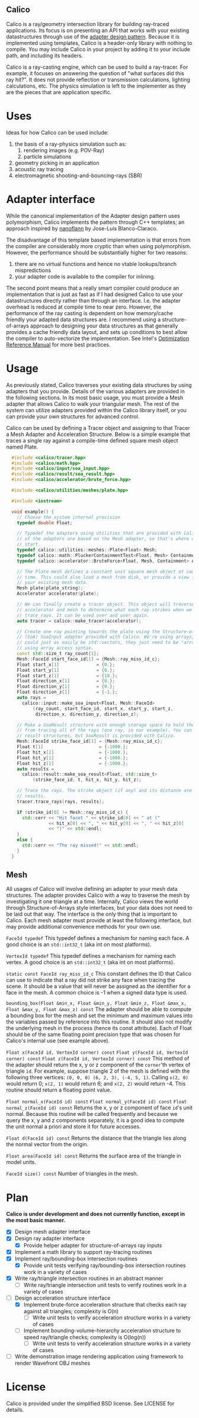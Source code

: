 Calico
------

Calico is a ray/geometry intersection library for building ray-traced applications.  Its focus is on presenting an API that works with your existing datastructures through use of the [adapter design pattern](http://sourcemaking.com/design_patterns/adapter). Because it is implemented using templates, Calico is a header-only library with nothing to compile. You may include Calico in your project by adding it to your include path, and including its headers.

Calico is a ray-casting engine, which can be used to build a ray-tracer. For example, it focuses on answering the question of "what surfaces did this ray hit?".  It does not provide reflection or transmission calculations, lighting calculations, etc.  The physics simulation is left to the implementer as they are the pieces that are application specific.

Uses
====
Ideas for how Calico can be used include:

1. the basis of a ray-physics simulation such as:
   1. rendering images (e.g. POV-Ray)
   2. particle simulations
2. geometry picking in an application
3. acoustic ray tracing
4. electromagnetic shooting-and-bouncing-rays (SBR)


Adapter interface
=================

While the canonical implementation of the Adapter design pattern uses polymorphism, Calico implements the pattern through C++ templates; an approach inspired by [nanoflann](https://github.com/jlblancoc/nanoflann) by Jose-Luis Blanco-Claraco.

The disadvantage of this template based implementation is that errors from the compiler are considerably more cryptic than when using polymorphism.  However, the performance should be substantially higher for two reasons:

1. there are no virtual functions and hence no vtable lookups/branch mispredictions
2. your adapter code is available to the compiler for inlining.

The second point means that a really smart compiler could produce an implementation that is just as fast as if I had designed Calico to use your datastructures directly rather than through an interface.  I.e. the adapter overhead is reduced at compile time to near zero. However, the performance of the ray casting is dependent on how memory/cache friendly your adapted data structures are. I recommend using a structure-of-arrays approach to designing your data structures as that generally provides a cache friendly data layout, and sets up conditions to best allow the compiler to auto-vectorize the
implementation. See Intel's [Optimization Reference Manual](http://www.intel.com/content/www/us/en/architecture-and-technology/64-ia-32-architectures-optimization-manual.html) for more best practices.

Usage
=====
As previously stated, Calico traverses your existing data structures by using adapters that you provide. Details of the various adapters are provided in the following sections. In its most basic usage, you must provide a Mesh adapter that allows Calico to walk your triangular mesh. The rest of the system can utilize adapters provided within the Calico library itself, or you can provide your own structures for advanced control.

Calico can be used by defining a Tracer object and assigning to that Tracer a Mesh Adapter and Acceleration Structure. Below is a simple example that traces a single ray against a compile-time defined square mesh object named Plate.

```C++
  #include <calico/tracer.hpp>
  #include <calico/math.hpp>
  #include <calico/input/soa_input.hpp>
  #include <calico/result/soa_result.hpp>
  #include <calico/accelerator/brute_force.hpp>

  #include <calico/utilities/meshes/plate.hpp>

  #include <iostream>

  void example() {
    // Choose the system internal precision
    typedef double Float;

    // Typedef the adapters using utilities that are provided with Calico.  Many
    // of the adapters are based on the Mesh adapter, so that's where we must
    // start.
    typedef calico::utilities::meshes::Plate<Float> Mesh;
    typedef calico::math::PluckerContainmentTest<Float, Mesh> Containment;
    typedef calico::accelerator::BruteForce<Float, Mesh, Containment> Accelerator;

    // The Plate mesh defines a constant unit square mesh object at compile
    // time. This could also load a mesh from disk, or provide a view into
    // your existing mesh data.
    Mesh plate(plate_string);
    Accelerator accelerator(plate);

    // We can finally create a tracer object. This object will traverse the
    // accelerator and mesh to determine what each ray strikes when we call
    // trace_rays. It can be used over and over again. 
    auto tracer = calico::make_tracer(accelerator);

    // Create one ray pointing towards the plate using the Structure-of-Arrays
    // (SoA) SoaInput adapter provided with Calico. We're using arrays, but these
    // could just as easily be std::vectors, they just need to be "array-like"
    // using array access syntax.
    const std::size_t ray_count{1};
    Mesh::FaceId start_face_id[1] = {Mesh::ray_miss_id_c};
    Float start_x[1]              = {0.};
    Float start_y[1]              = {0.};
    Float start_z[1]              = {10.};
    Float direction_x[1]          = {0.};
    Float direction_y[1]          = {0.};
    Float direction_z[1]          = {-1.};
    auto rays =
      calico::input::make_soa_input<Float, Mesh::FaceId>
          (ray_count, start_face_id, start_x, start_y, start_z,
           direction_x, direction_y, direction_z);

    // Make a SoaResult structure with enough storage space to hold the results
    // from tracing all of the rays (one ray, in our example). You can write your 
    // result structures, but SoaResult is provided with Calico.
    Mesh::FaceId strike_face_id[1] = {Mesh::ray_miss_id_c};
    Float t[1]                     = {-1000.};
    Float hit_x[1]                 = {-1000.};
    Float hit_y[1]                 = {-1000.};
    Float hit_z[1]                 = {-1000.};
    auto results =
      calico::result::make_soa_result<Float, std::size_t>
          (strike_face_id, t, hit_x, hit_y, hit_z);

    // Trace the rays. The strike object (if any) and its distance are stored in
    // results.
    tracer.trace_rays(rays, results);

    if (strike_id[0] != Mesh::ray_miss_id_c) {
      std::cerr << "Hit facet " << strike_id[0] << " at ("
                << hit_x[0] << ", " << hit_y[0] << ", " << hit_z[0]
                << ")" << std::endl;
    }
    else {
      std::cerr << "The ray missed!" << std::endl;
    }
  }
```

Mesh
----

All usages of Calico will involve defining an adapter to your mesh data structures. The adapter provides Calico with a way to traverse the mesh by investigating it one triangle at a time. Internally, Calico views the world through Structure-of-Arrays style interfaces, but your data does not need to be laid out that way. The interface is the only thing that is important to Calico. Each mesh adapter must provide at least the following interface, but may provide additional convenience methods for your own use.

  `FaceId typedef`
   This typedef defines a mechanism for naming each face. A good choice is an `std::int32_t` (aka int on most platforms).

  `VertexId typedef`
   This typedef defines a mechanism for naming each vertex. A good choice is an `std::int32_t` (aka int on most platforms).

  `static const FaceId ray_miss_id_c`
   This constant defines the ID that Calico can use to indicate that a ray did not strike any face when tracing the scene. It should be a value that will never be assigned as the identifier for a face in the mesh. A common choice is -1 when a signed data type is used.

  `bounding_box(Float &min_x, Float &min_y, Float &min_z,
                Float &max_x, Float &max_y, Float &max_z) const`
   The adapter should be able to compute a bounding box for the mesh and set the minimum and maximum values into the variables passed by reference into this routine. It should also not modify the underlying mesh in the process (hence its const attribute). Each of Float should be of the same floating point precision type that was chosen for Calico's internal use (see example above).

  `Float x(FaceId id, VertexId corner) const`
  `Float y(FaceId id, VertexId corner) const`
  `Float z(FaceId id, VertexId corner) const`
   This method of the adapter should return the x, y or z component of the `corner`'th vertex of triangle `id`. For example, suppose triangle 2 of the mesh is defined with the following three vertices: `(0, 0, 0) (6, 2, 3), (-4, 5, 1)`. Calling `x(2, 0)` would return 0; `x(2, 1)` would return 6; and `x(2, 2)` would return -4. This routine should return a floating point value.

  `Float normal_x(FaceId id) const`
  `Float normal_y(FaceId id) const`
  `Float normal_z(FaceId id) const`
   Returns the x, y or z component of face `id`'s unit normal. Because this routine will be called frequently and because we query the x, y and z components separately, it is a good idea to compute the unit normal a priori and store it for future accesses.

  `Float d(FaceId id) const`
   Returns the distance that the triangle lies along the normal vector from the origin.

  `Float area(FaceId id) const`
   Returns the surface area of the triangle in model units.

  `FaceId size() const`
   Number of triangles in the mesh.

Plan
====

**Calico is under development and does not currently function, except in the most basic manner.**

- [X] Design mesh adapter interface
- [X] Design ray adapter interface
  - [X] Provide helper adapter for structure-of-arrays ray inputs
- [X] Implement a math library to support ray-tracing routines
- [X] Implement ray/bounding-box intersection routines
  - [X] Provide unit tests verifying ray/bounding-box intersection routines work in a variety of cases
- [X] Write ray/triangle intersection routines in an abstract manner
  - [ ] Write ray/triangle intersection unit tests to verify routines work in a variety of cases
- [ ] Design acceleration structure interface
  - [X] Implement brute-force acceleration structure that checks each ray against all triangles; complexity is O(n)
    - [ ] Write unit tests to verify acceleration structure works in a variety of cases
  - [ ] Implement bounding-volume-hierarchy acceleration structure to speed ray/triangle checks; complexity is O(log(n))
    - [ ] Write unit tests to verify acceleration structure works in a variety of cases
- [ ] Write demonstration image rendering application using framework to render Wavefront OBJ meshes

License
=======
Calico is provided under the simplified BSD license.  See LICENSE for details.
